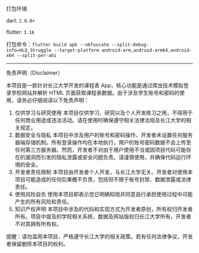 打包环境

dart: `2.0.0+`

flutter: `3.16`

打包命令：`flutter build apk --obfuscate --split-debug-info=HLQ_Struggle --target-platform android-arm,android-arm64,android-x64 --split-per-abi`


-----------
免责声明（Disclaimer）

本项目是一款针对长江大学开发的课程表 App，核心功能是通过爬虫技术模拟登录学校网站并解析 HTML 页面获取课程表数据。由于涉及学生账号和密码的使用，请务必仔细阅读以下免责声明：
1.	仅供学习与研究使用
本项目仅供学习、研究以及个人开发练习之用，不得用于任何商业用途或违法活动。请在使用时确保遵守相关法律法规及长江大学的相关规定。
2.	数据安全与隐私
本项目中涉及用户的账号和密码操作，开发者未设置任何服务器端存储机制。所有登录操作均在本地执行，用户的账号密码数据不会上传至任何第三方服务器。然而，开发者不对由于用户使用不当或因项目代码可能存在的漏洞而引发的隐私泄露或安全问题负责。请谨慎使用，并确保代码运行环境的安全。
3.	开发者责任限制
本项目由开发者个人开发，与长江大学无关。开发者对使用本项目可能造成的任何后果概不负责，包括但不限于账号封禁、数据泄露或法律责任。
4.	使用风险自负
使用本项目即表示您已明确知晓并同意自行承担使用过程中可能产生的所有风险和责任。
5.	知识产权声明
本项目中涉及的代码和实现方式为开发者原创，所有权归开发者所有。项目中提及的学校相关系统、数据及网站版权归长江大学所有，开发者不对其拥有所有权。

提醒：请勿滥用本项目，严格遵守长江大学的相关政策。若有任何法律争议，开发者保留删除本项目的权利。


